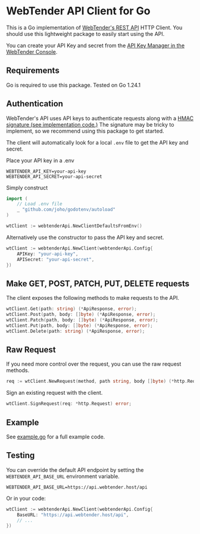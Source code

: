 # WebTender API Client for Go

This is a Go implementation of [WebTender's REST API](https://webtender.host/api) HTTP Client.
You should use this lightweight package to easily start using the API.

You can create your API Key and secret from the [API Key Manager in the WebTender Console](https://console.webtender.host/api-keys).

## Requirements

Go is required to use this package.
Tested on Go 1.24.1

## Authentication

WebTender's API uses API keys to authenticate requests along with a [HMAC signature (see implementation code.)](https://github.com/search?q=repo%3AWebTender%2Fapi-client-go%20SignRequest&type=code) The signature may be tricky to implement, so we recommend using this package to get started.

The client will automatically look for a local `.env` file to get the API key and secret.

Place your API key in a .env
```env
WEBTENDER_API_KEY=your-api-key
WEBTENDER_API_SECRET=your-api-secret
```

Simply construct
```go
import (
	// Load .env file
	_ "github.com/joho/godotenv/autoload"
)

wtClient := webtenderApi.NewClientDefaultsFromEnv()
```

Alternatively use the constructor to pass the API key and secret.

```go
wtClient := webtenderApi.NewClient(webtenderApi.Config{
    APIKey: "your-api-key",
    APISecret: "your-api-secret",
})
```

## Make GET, POST, PATCH, PUT, DELETE requests

The client exposes the following methods to make requests to the API.

```go
wtClient.Get(path: string) (*ApiResponse, error);
wtClient.Post(path, body: []byte) (*ApiResponse, error);
wtClient.Patch(path, body: []byte) (*ApiResponse, error);
wtClient.Put(path, body: []byte) (*ApiResponse, error);
wtClient.Delete(path: string) (*ApiResponse, error);
```

## Raw Request

If you need more control over the request, you can use the raw request methods.

```go
req := wtClient.NewRequest(method, path string, body []byte) (*http.Request, error);
```

Sign an existing request with the client.
```go
wtClient.SignRequest(req: *http.Request) error;
```

## Example

See [example.go](example.go) for a full example code.

## Testing

You can override the default API endpoint by setting the `WEBTENDER_API_BASE_URL` environment variable.

```env
WEBTENDER_API_BASE_URL=https://api.webtender.host/api
```

Or in your code:

```go
wtClient := webtenderApi.NewClient(webtenderApi.Config{
	BaseURL: "https://api.webtender.host/api",
    // ...
})
```
